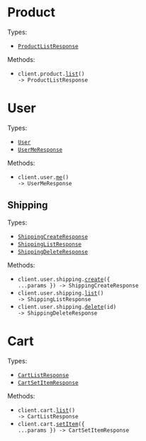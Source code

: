# Product

Types:

- <code><a href="./src/resources/product.ts">ProductListResponse</a></code>

Methods:

- <code title="get /product">client.product.<a href="./src/resources/product.ts">list</a>() -> ProductListResponse</code>

# User

Types:

- <code><a href="./src/resources/user/user.ts">User</a></code>
- <code><a href="./src/resources/user/user.ts">UserMeResponse</a></code>

Methods:

- <code title="get /user/me">client.user.<a href="./src/resources/user/user.ts">me</a>() -> UserMeResponse</code>

## Shipping

Types:

- <code><a href="./src/resources/user/shipping.ts">ShippingCreateResponse</a></code>
- <code><a href="./src/resources/user/shipping.ts">ShippingListResponse</a></code>
- <code><a href="./src/resources/user/shipping.ts">ShippingDeleteResponse</a></code>

Methods:

- <code title="post /user/shipping">client.user.shipping.<a href="./src/resources/user/shipping.ts">create</a>({ ...params }) -> ShippingCreateResponse</code>
- <code title="get /user/shipping">client.user.shipping.<a href="./src/resources/user/shipping.ts">list</a>() -> ShippingListResponse</code>
- <code title="delete /user/shipping/{id}">client.user.shipping.<a href="./src/resources/user/shipping.ts">delete</a>(id) -> ShippingDeleteResponse</code>

# Cart

Types:

- <code><a href="./src/resources/cart.ts">CartListResponse</a></code>
- <code><a href="./src/resources/cart.ts">CartSetItemResponse</a></code>

Methods:

- <code title="get /cart">client.cart.<a href="./src/resources/cart.ts">list</a>() -> CartListResponse</code>
- <code title="put /cart">client.cart.<a href="./src/resources/cart.ts">setItem</a>({ ...params }) -> CartSetItemResponse</code>
